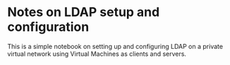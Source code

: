 # Notes on LDAP setup and configuration

  This is a simple notebook on setting up and configuring LDAP on a private virtual 
  network using Virtual Machines as clients and servers.
